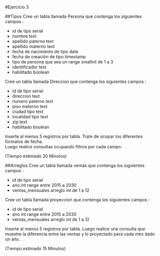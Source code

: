 #Ejercicio 3

##Tipos
Cree un tabla llamada Persona que contenga los siguientes campos :  

* id de tipo serial 
* nombre text
* apellido paterno text
* apellido materno text
* fecha de nacimiento de tipo date
* fecha de creación de tipo timestamp
* tipo de persona que sea un range smallint de 1 a 3
* identificador text
* habilitado boolean

Cree un tabla llamada Direccion que contenga los siguientes campos :  

* id de tipo serial 
* direccion text
* numero paterno text
* piso materno text
* ciudad tipo text
* localidad tipo text
* zip text
* habilitado boolean

Inserte al menos 5 registros por tabla. Trate de ocupar los diferentes formatos de fecha.  
Luego realice consultas ocupando filtros por cada campo.

(Tiempo estimado 20 Minutos)

##Arreglos
Cree un tabla llamada ventas que contenga los siguientes campos :  

* id de tipo serial 
* ano int range entre 2015 a 2030
* ventas_mensuales arreglo int de 1 a 12

Cree un tabla llamada proyeccion que contenga los siguientes campos :  

* id de tipo serial 
* ano int range entre 2015 a 2030
* ventas_mensuales arreglo int de 1 a 12



Inserte al menos 5 registros por tabla. 
Luego realice una consulta que muestre la diferencia entre las ventas y lo proyectado para cada mes dado un año. 

(Tiempo estimado 15 Minutos)





